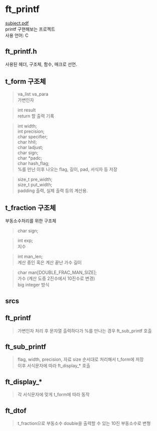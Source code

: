 ft_printf
=========
[subject.pdf](./en.subject.pdf)   
printf 구현해보는 프로젝트   
사용 언어: C
   
ft_printf.h
-----------
사용된 헤더, 구조체, 함수, 매크로 선언.   
   
## t_form 구조체
>	va_list	va_para   
>	가변인자   
   
>	int		result   
>	return 할 출력 기록   
   
>	int		width;   
>	int		precision;   
>	char	specifier;   
>	char	hhll;   
>	char	ladjust;   
>	char	sign;   
>	char	*padc;   
>	char	hash_flag;   
>	%를 만난 이후 나오는 flag, 길이, pad, 서식자 등 저장   
   
>	size_t	pre_width;   
>	size_t	put_width;   
>	padding 출력, 실제 출력 등의 계산용.   

## t_fraction 구조체   
부동소수처리를 위한 구조체   
>	char		sign;   
   
>	int			exp;   
>	지수   
   
>	int			man_len;   
>	계산 중인 혹은 계산 끝난 가수 길이   
   
>	char		man[DOUBLE_FRAC_MAN_SIZE];   
>	가수 (계산 도중 2진수에서 10진수로 변경)   
>  big integer 방식
   
srcs
----
   
## ft_printf   
>	가변인자 처리 후 문자열 출력하다가 %를 만나는 경우 ft_sub_printf 호출   
   
## ft_sub_printf   
>	flag, width, precision, 자료 size 순서대로 처리해서 t_form에 저장   
>	이후 서식문자에 따라 ft_display_* 호출
   
## ft_display_*   
>  각 서식문자에 맞게 t_form에 따라 동작
   
## ft_dtof
>  t_fraction으로 부동소수 double을 출력할 수 있는 10진 부동소수로 변형
